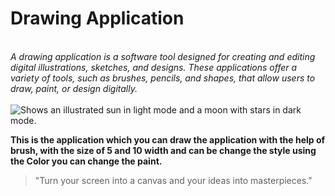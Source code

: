 # Drawing Application
<br>
<i> A drawing application is a software tool designed for creating and editing digital illustrations, sketches, and designs. These applications offer a variety of tools, such as brushes, pencils, and shapes, that allow users to draw, paint, or design digitally. </i>
<br>
<br>
<picture>
  <source media="(prefers-color-scheme: dark)" srcset="https://user-images.githubusercontent.com/25423296/163456776-7f95b81a-f1ed-45f7-b7ab-8fa810d529fa.png">
  <source media="(prefers-color-scheme: light)" srcset="https://user-images.githubusercontent.com/25423296/163456779-a8556205-d0a5-45e2-ac17-42d089e3c3f8.png">
  <img alt="Shows an illustrated sun in light mode and a moon with stars in dark mode." src"https://user-images.githubusercontent.com/25423296/163456779-a8556205-d0a5-45e2-ac17-42d089e3c3f8.png">
</picture>
<br>


 <strong> This is the application which you can draw the application with the help of brush, with the size of 5 and 10 width and can be change the style using the Color you can change the paint. </strong>


> "Turn your screen into a canvas and your ideas into masterpieces."


